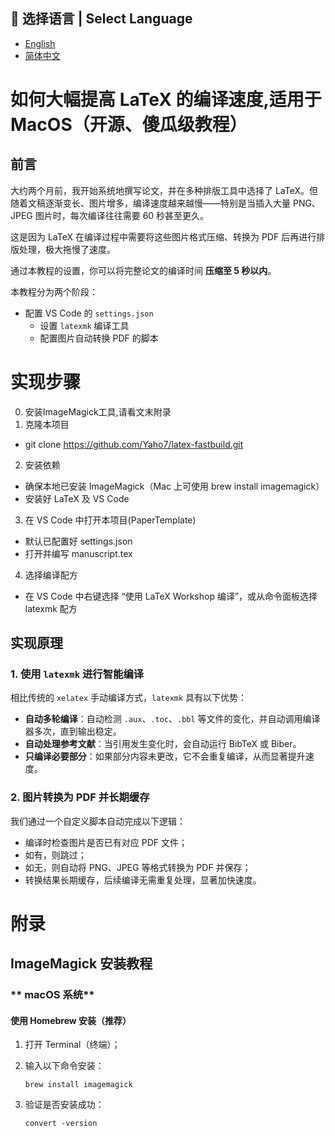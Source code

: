   ## 📖 选择语言 | Select Language
  
  - [English](./README.en.md)
  - [简体中文](./README.md)
  
  # 如何大幅提高 LaTeX 的编译速度,适用于MacOS（开源、傻瓜级教程）

  ## 前言

  大约两个月前，我开始系统地撰写论文，并在多种排版工具中选择了 LaTeX。但随着文稿逐渐变长、图片增多，编译速度越来越慢——特别是当插入大量 PNG、JPEG 图片时，每次编译往往需要 60 秒甚至更久。

  这是因为 LaTeX 在编译过程中需要将这些图片格式压缩、转换为 PDF 后再进行排版处理，极大拖慢了速度。

  通过本教程的设置，你可以将完整论文的编译时间 **压缩至 5 秒以内**。

  本教程分为两个阶段：

  - 配置 VS Code 的 `settings.json`
    - 设置 `latexmk` 编译工具
    - 配置图片自动转换 PDF 的脚本


  # 实现步骤
  0. 安装ImageMagick工具,请看文末附录
  1. 克隆本项目 
   - git clone https://github.com/Yaho7/latex-fastbuild.git
  2. 安装依赖
   - 确保本地已安装 ImageMagick（Mac 上可使用 brew install imagemagick）
   - 安装好 LaTeX 及 VS Code
  3. 在 VS Code 中打开本项目(PaperTemplate)
   - 默认已配置好 settings.json
   - 打开并编写 manuscript.tex
  4. 选择编译配方
   - 在 VS Code 中右键选择 “使用 LaTeX Workshop 编译”，或从命令面板选择 latexmk 配方


  ## 实现原理

  ### 1. 使用 `latexmk` 进行智能编译

  相比传统的 `xelatex` 手动编译方式，`latexmk` 具有以下优势：

  - **自动多轮编译**：自动检测 `.aux`、`.toc`、`.bbl` 等文件的变化，并自动调用编译器多次，直到输出稳定。
  - **自动处理参考文献**：当引用发生变化时，会自动运行 BibTeX 或 Biber。
  - **只编译必要部分**：如果部分内容未更改，它不会重复编译，从而显著提升速度。

  ### 2. 图片转换为 PDF 并长期缓存

  我们通过一个自定义脚本自动完成以下逻辑：

  - 编译时检查图片是否已有对应 PDF 文件；
  - 如有，则跳过；
  - 如无，则自动将 PNG、JPEG 等格式转换为 PDF 并保存；
  - 转换结果长期缓存，后续编译无需重复处理，显著加快速度。


# 附录

## **ImageMagick 安装教程**

### ** macOS 系统**

#### **使用 Homebrew 安装（推荐）**

1. 打开 Terminal（终端）；

2. 输入以下命令安装：

   ```
   brew install imagemagick
   ```

3. 验证是否安装成功：

   ```
   convert -version
   ```

   